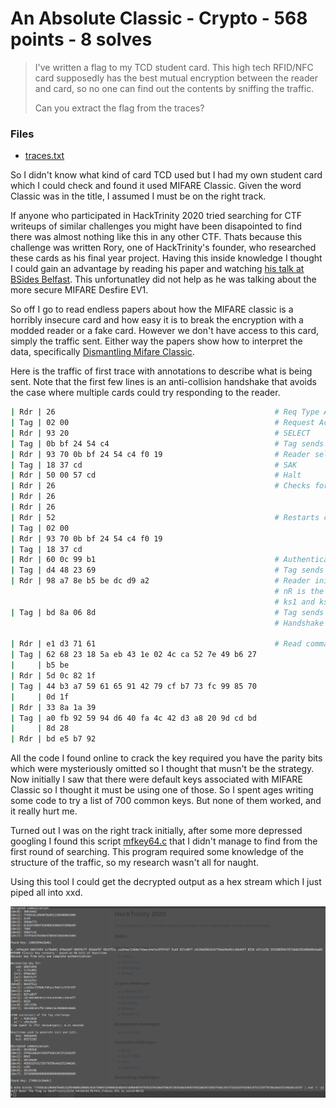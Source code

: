 # An Absolute Classic - Crypto - 568 points - 8 solves
> I've written a flag to my TCD student card. This high tech RFID/NFC card supposedly has the best mutual encryption between the reader and card, so no one can find out the contents by sniffing the traffic.
> 
> Can you extract the flag from the traces?
### Files
- [traces.txt](traces.txt)

So I didn't know what kind of card TCD used but I had my own student card which I could check and found it used MIFARE Classic. Given the word Classic was in the title, I assumed I must be on the right track.

If anyone who participated in HackTrinity 2020 tried searching for CTF writeups of similar challenges you might have been disapointed to find there was almost nothing like this in any other CTF. Thats because this challenge was written Rory, one of HackTrinity's founder, who researched these cards as his final year project.
Having this inside knowledge I thought I could gain an advantage by reading his paper and watching [his talk at BSides Belfast](https://youtu.be/ZSrOq40z1i8). This unfortunatley did not help as he was talking about the more secure MIFARE Desfire EV1.

So off I go to read endless papers about how the MIFARE classic is a horribly insecure card and how easy it is to break the encryption with a modded reader or a fake card. However we don't have access to this card, simply the traffic sent. Either way the papers show how to interpret the data, specifically [Dismantling Mifare Classic](https://www.cs.bham.ac.uk/~garciaf/publications/Dismantling.Mifare.pdf).

Here is the traffic of first trace with annotations to describe what is being sent. Note that the first few lines is an anti-collision handshake that avoids the case where multiple cards could try responding to the reader.
```sh
| Rdr | 26                                                 # Req Type A
| Tag | 02 00                                              # Request Ack
| Rdr | 93 20                                              # SELECT
| Tag | 0b bf 24 54 c4                                     # Tag sends its uid,bcc
| Rdr | 93 70 0b bf 24 54 c4 f0 19                         # Reader selects uid, all other tags should stop responding
| Tag | 18 37 cd                                           # SAK
| Rdr | 50 00 57 cd                                        # Halt
| Rdr | 26                                                 # Checks for any other tags
| Rdr | 26
| Rdr | 26
| Rdr | 52                                                 # Restarts connection with card
| Tag | 02 00
| Rdr | 93 70 0b bf 24 54 c4 f0 19
| Tag | 18 37 cd
| Rdr | 60 0c 99 b1                                        # Authenticate for block 0x0C (12)
| Tag | d4 48 23 69                                        # Tag sends its nonce value: nT
| Rdr | 98 a7 8e b5 be dc d9 a2                            # Reader initializes encryption cipher and sends nR ^ ks1, aR ^ ks2
                                                           # nR is the readers nonce, aR is the answer to nT
                                                           # ks1 and ks2 are the first 2 words from the cipher keystream
| Tag | bd 8a 06 8d                                        # Tag sends its answer aT ^ ks3
                                                           # Handshake is complete, reader is now able to make encrypted read/write commands

| Rdr | e1 d3 71 61                                        # Read commands that are now encrypted
| Tag | 62 68 23 18 5a eb 43 1e 02 4c ca 52 7e 49 b6 27
|     | b5 be
| Rdr | 5d 0c 82 1f
| Tag | 44 b3 a7 59 61 65 91 42 79 cf b7 73 fc 99 85 70
|     | 0d 1f
| Rdr | 33 8a 1a 39
| Tag | a0 fb 92 59 94 d6 40 fa 4c 42 d3 a8 20 9d cd bd
|     | 8d 28
| Rdr | bd e5 b7 92
```

All the code I found online to crack the key required you have the parity bits which were mysteriously omitted so I thought that musn't be the strategy. Now initially I saw that there were default keys associated with MIFARE Classic so I thought it must be using one of those. So I spent ages writing some code to try a list of 700 common keys. But none of them worked, and it really hurt me.

Turned out I was on the right track initially, after some more depressed googling I found this script [mfkey64.c](https://github.com/Proxmark/proxmark3/blob/master/tools/mfkey/mfkey64.c) that I didn't manage to find from the first round of searching. This program required some knowledge of the structure of the traffic, so my research wasn't all for naught.

Using this tool I could get the decrypted output as a hex stream which I just piped all into xxd.

![Screenshot of terminal output](output.png)
